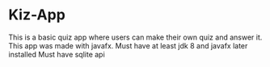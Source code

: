 # Kiz-App
This is a basic quiz app where users can make their own quiz and answer it. This app was made with javafx.
Must have at least jdk 8 and javafx later installed
Must have sqlite api
